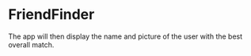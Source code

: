 # FriendFinder
The app will then display the name and picture of the user with the best overall match.
